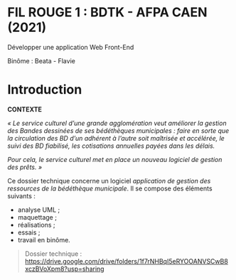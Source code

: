 # FIL ROUGE 1 : BDTK - AFPA CAEN (2021)
Développer une application Web Front-End

Binôme : Beata - Flavie

# Introduction

**CONTEXTE**

_« Le service culturel d’une grande agglomération veut améliorer la gestion des Bandes dessinées de ses bédéthèques municipales : faire en sorte que la circulation des BD d’un adhérent à l’autre soit maîtrisée et accélérée, le suivi des BD fiabilisé, les cotisations annuelles payées dans les délais._

_Pour cela, le service culturel met en place un nouveau logiciel de gestion des prêts. »_

Ce dossier technique concerne un logiciel _application de gestion des ressources de la bédéthèque municipale_. Il se compose des éléments suivants :

- analyse UML ;
- maquettage ;
- réalisations ;
- essais ;
- travail en binôme.

> Dossier technique : https://drive.google.com/drive/folders/1f7rNHBqI5eRYOOANVSCwB8xczBVoXpm8?usp=sharing
